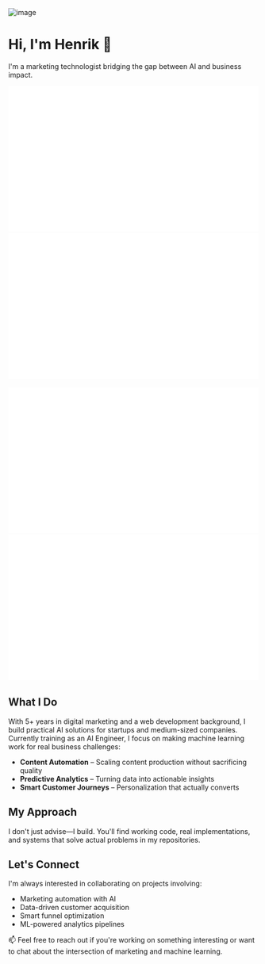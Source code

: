 <img width="1400" height="350" alt="image" src="https://github.com/user-attachments/assets/cd786f02-592e-4230-ad92-4952baaaa3c4" />


# Hi, I'm Henrik 👋

I'm a marketing technologist bridging the gap between AI and business impact.

![](https://raw.githubusercontent.com/henrikhorn106/github-stats/master/generated/overview.svg#gh-dark-mode-only)
![](https://raw.githubusercontent.com/henrikhorn106/github-stats/master/generated/overview.svg#gh-light-mode-only)

![](https://raw.githubusercontent.com/henrikhorn106/github-stats/master/generated/languages.svg#gh-dark-mode-only)
![](https://raw.githubusercontent.com/henrikhorn106/github-stats/master/generated/languages.svg#gh-light-mode-only)

## What I Do

With 5+ years in digital marketing and a web development background, I build practical AI solutions for startups and medium-sized companies. Currently training as an AI Engineer, I focus on making machine learning work for real business challenges:

- **Content Automation** – Scaling content production without sacrificing quality
- **Predictive Analytics** – Turning data into actionable insights
- **Smart Customer Journeys** – Personalization that actually converts

## My Approach

I don't just advise—I build. You'll find working code, real implementations, and systems that solve actual problems in my repositories.

## Let's Connect

I'm always interested in collaborating on projects involving:

- Marketing automation with AI
- Data-driven customer acquisition
- Smart funnel optimization
- ML-powered analytics pipelines

📫 Feel free to reach out if you're working on something interesting or want to chat about the intersection of marketing and machine learning.

